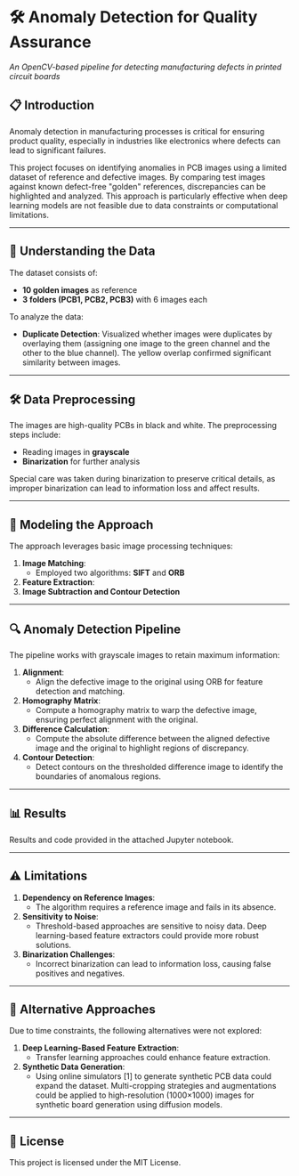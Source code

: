 # 🛠️  Anomaly Detection for Quality Assurance  
*An OpenCV-based pipeline for detecting manufacturing defects in printed circuit boards*

## 📋 Introduction  
Anomaly detection in manufacturing processes is critical for ensuring product quality, especially in industries like electronics where defects can lead to significant failures. 

This project focuses on identifying anomalies in PCB images using a limited dataset of reference and defective images.  By comparing test images against known defect-free "golden" references, discrepancies can be highlighted and analyzed. This approach is particularly effective when deep learning models are not feasible due to data constraints or computational limitations.  

---

## 📂 Understanding the Data  
The dataset consists of:  
- **10 golden images** as reference  
- **3 folders (PCB1, PCB2, PCB3)** with 6 images each  

To analyze the data:  
- **Duplicate Detection**: Visualized whether images were duplicates by overlaying them (assigning one image to the green channel and the other to the blue channel). The yellow overlap confirmed significant similarity between images.  

---

## 🛠️ Data Preprocessing  
The images are high-quality PCBs in black and white. The preprocessing steps include:  
- Reading images in **grayscale**  
- **Binarization** for further analysis  

Special care was taken during binarization to preserve critical details, as improper binarization can lead to information loss and affect results.  

---

## 🚀 Modeling the Approach  
The approach leverages basic image processing techniques:  
1. **Image Matching**:  
   - Employed two algorithms: **SIFT** and **ORB** 
2. **Feature Extraction**:  
3. **Image Subtraction and Contour Detection** 

---

## 🔍 Anomaly Detection Pipeline  
The pipeline works with grayscale images to retain maximum information:  
1. **Alignment**:  
   - Align the defective image to the original using ORB for feature detection and matching.  
2. **Homography Matrix**:  
   - Compute a homography matrix to warp the defective image, ensuring perfect alignment with the original.  
3. **Difference Calculation**:  
   - Compute the absolute difference between the aligned defective image and the original to highlight regions of discrepancy.  
4. **Contour Detection**:  
   - Detect contours on the thresholded difference image to identify the boundaries of anomalous regions.  

---

## 📊 Results  
Results and code provided in the attached Jupyter notebook.  

---

## ⚠️ Limitations  
1. **Dependency on Reference Images**:  
   - The algorithm requires a reference image and fails in its absence.  
2. **Sensitivity to Noise**:  
   - Threshold-based approaches are sensitive to noisy data. Deep learning-based feature extractors could provide more robust solutions.  
3. **Binarization Challenges**:  
   - Incorrect binarization can lead to information loss, causing false positives and negatives.  

---

## 🔄 Alternative Approaches  
Due to time constraints, the following alternatives were not explored:  
1. **Deep Learning-Based Feature Extraction**:  
   - Transfer learning approaches could enhance feature extraction.  
2. **Synthetic Data Generation**:  
   - Using online simulators [1] to generate synthetic PCB data could expand the dataset. Multi-cropping strategies and augmentations could be applied to high-resolution (1000×1000) images for synthetic board generation using diffusion models.  

---

## 📜 License  
This project is licensed under the MIT License.  
